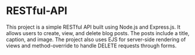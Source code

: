 # RESTful-API
This project is a simple RESTful API built using Node.js and Express.js. It allows users to create, view, and delete blog posts. The posts include a title, caption, and image. The project also uses EJS for server-side rendering of views and method-override to handle DELETE requests through forms.
